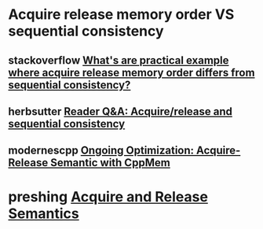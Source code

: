 # Acquire release memory order VS sequential consistency

## stackoverflow [What's are practical example where acquire release memory order differs from sequential consistency?](https://stackoverflow.com/questions/41858540/whats-are-practical-example-where-acquire-release-memory-order-differs-from-seq)



## herbsutter [Reader Q&A: Acquire/release and sequential consistency](https://herbsutter.com/2013/10/28/reader-qa-acquirerelease-and-sequential-consistency/)



## modernescpp [Ongoing Optimization: Acquire-Release Semantic with CppMem](https://www.modernescpp.com/index.php/ongoing-optimization-acquire-release-semantic-with-cppmem)





# preshing [Acquire and Release Semantics](https://preshing.com/20120913/acquire-and-release-semantics/)